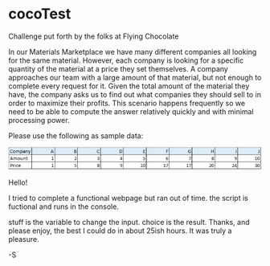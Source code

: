 # cocoTest
Challenge put forth by the folks at Flying Chocolate 

In our Materials Marketplace we have many different companies all looking for the same material. However, each company is looking for a specific quantity of the material at a price they set themselves. A company approaches our team with a large amount of that material, but not enough to complete every request for it. Given the total amount of the material they have, the company asks us to find out what companies they should sell to in order to maximize their profits. This scenario happens frequently so we need to be able to compute the answer relatively quickly and with minimal processing power.

Please use the following as sample data:

![datapic](https://github.com/stefanbemelmans/cocoTest/blob/master/InterviewQuestionExample.PNG)


Hello!

I tried to complete a functional webpage but ran out of time. the script is fuctional and runs in the console.

stuff is the variable to change the input.
choice is the result.
Thanks, and please enjoy, the best I could do in about 25ish hours. It was truly a pleasure.

-S